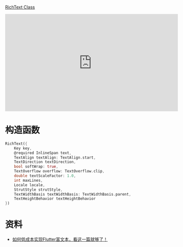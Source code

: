 
[RichText Class](https://api.flutter.dev/flutter/widgets/RichText-class.html)

<iframe width="560" height="315" src="https://www.youtube.com/embed/rykDVh-QFfw" frameborder="0" allow="accelerometer; autoplay; encrypted-media; gyroscope; picture-in-picture" allowfullscreen></iframe>

# 构造函数

```dart
RichText({
	Key key,
	@required InlineSpan text,
	TextAlign textAlign: TextAlign.start,
	TextDirection textDirection,
	bool softWrap: true,
	TextOverflow overflow: TextOverflow.clip,
	double textScaleFactor: 1.0,
	int maxLines,
	Locale locale,
	StrutStyle strutStyle,
	TextWidthBasis textWidthBasis: TextWidthBasis.parent,
	TextHeightBehavior textHeightBehavior
})
```

# 资料

* [如何低成本实现Flutter富文本，看这一篇就够了！](https://developer.aliyun.com/article/711931)